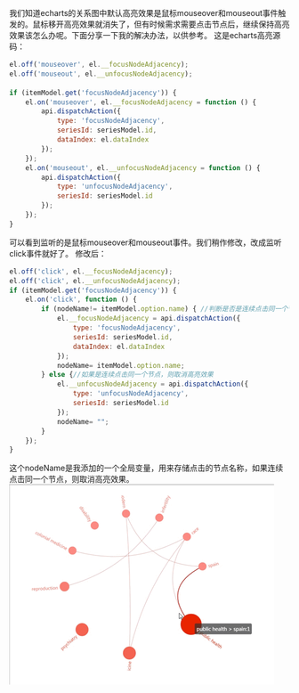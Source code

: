 我们知道echarts的关系图中默认高亮效果是鼠标mouseover和mouseout事件触发的。鼠标移开高亮效果就消失了，但有时候需求需要点击节点后，继续保持高亮效果该怎么办呢。下面分享一下我的解决办法，以供参考。
这是echarts高亮源码：
```JavaScript
el.off('mouseover', el.__focusNodeAdjacency);
el.off('mouseout', el.__unfocusNodeAdjacency);
 
if (itemModel.get('focusNodeAdjacency')) {
    el.on('mouseover', el.__focusNodeAdjacency = function () {
        api.dispatchAction({
            type: 'focusNodeAdjacency',
            seriesId: seriesModel.id,
            dataIndex: el.dataIndex
        });
    });
    el.on('mouseout', el.__unfocusNodeAdjacency = function () {
        api.dispatchAction({
            type: 'unfocusNodeAdjacency',
            seriesId: seriesModel.id
        });
    });
}
```
可以看到监听的是鼠标mouseover和mouseout事件。我们稍作修改，改成监听click事件就好了。
修改后：
```JavaScript
el.off('click', el.__focusNodeAdjacency);
el.off('click', el.__unfocusNodeAdjacency);
if (itemModel.get('focusNodeAdjacency')) {
    el.on('click', function () {
        if (nodeName!= itemModel.option.name) { //判断是否是连续点击同一个节点
            el.__focusNodeAdjacency = api.dispatchAction({
                type: 'focusNodeAdjacency',
                seriesId: seriesModel.id,
                dataIndex: el.dataIndex
            });
            nodeName= itemModel.option.name;
        } else {//如果是连续点击同一个节点，则取消高亮效果
            el.__unfocusNodeAdjacency = api.dispatchAction({
                type: 'unfocusNodeAdjacency',
                seriesId: seriesModel.id
            });
            nodeName= "";
        }
    });
}
```

这个nodeName是我添加的一个全局变量，用来存储点击的节点名称，如果连续点击同一个节点，则取消高亮效果。
![效果图](https://github.com/DimonHo/DH_Note/blob/master/echats/images/image1.gif "效果图")
